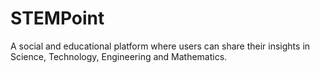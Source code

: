 # STEMPoint
A social and educational platform where users can share their insights in Science, Technology, Engineering and Mathematics.
